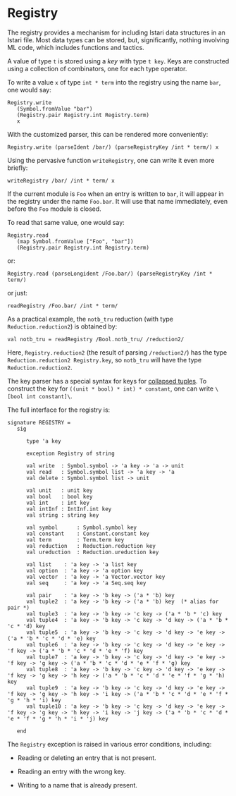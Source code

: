 # Registry

The registry provides a mechanism for including Istari data structures
in an Istari file.  Most data types can be stored, but, significantly,
nothing involving ML code, which includes functions and tactics.

A value of type `t` is stored using a *key* with type `t key`.  Keys
are constructed using a collection of combinators, one for each type
operator.

To write a value `x` of type `int * term` into the registry using the
name `bar`, one would say:

    Registry.write 
       (Symbol.fromValue "bar") 
       (Registry.pair Registry.int Registry.term)
       x

With the customized parser, this can be rendered more conveniently:

    Registry.write (parseIdent /bar/) (parseRegistryKey /int * term/) x

Using the pervasive function `writeRegistry`, one can write it even
more briefly:

    writeRegistry /bar/ /int * term/ x

If the current module is `Foo` when an entry is written to `bar`, it
will appear in the registry under the name `Foo.bar`.  It will use
that name immediately, even before the `Foo` module is closed.

To read that same value, one would say:

    Registry.read
       (map Symbol.fromValue ["Foo", "bar"])
       (Registry.pair Registry.int Registry.term)

or:

    Registry.read (parseLongident /Foo.bar/) (parseRegistryKey /int * term/)

or just:

    readRegistry /Foo.bar/ /int * term/

As a practical example, the `notb_tru` reduction (with type
`Reduction.reduction2`) is obtained by:

    val notb_tru = readRegistry /Bool.notb_tru/ /reduction2/

Here, `Registry.reduction2` (the result of parsing `/reduction2/`)
has the type `Reduction.reduction2 Registry.key`, so `notb_tru` will
have the type `Reduction.reduction2`.

The key parser has a special syntax for keys for [collapsed
tuples](iml.html#collapsed-tuples).  To construct the key for 
`((unit * bool) * int) * constant`, one can write 
`\[bool int constant]\`.

The full interface for the registry is:

    signature REGISTRY =
       sig
    
          type 'a key
    
          exception Registry of string
    
          val write  : Symbol.symbol -> 'a key -> 'a -> unit
          val read   : Symbol.symbol list -> 'a key -> 'a
          val delete : Symbol.symbol list -> unit
    
          val unit   : unit key
          val bool   : bool key
          val int    : int key
          val intInf : IntInf.int key
          val string : string key
    
          val symbol      : Symbol.symbol key
          val constant    : Constant.constant key
          val term        : Term.term key
          val reduction   : Reduction.reduction key
          val ureduction  : Reduction.ureduction key
    
          val list    : 'a key -> 'a list key
          val option  : 'a key -> 'a option key
          val vector  : 'a key -> 'a Vector.vector key
          val seq     : 'a key -> 'a Seq.seq key
    
          val pair    : 'a key -> 'b key -> ('a * 'b) key
          val tuple2  : 'a key -> 'b key -> ('a * 'b) key  (* alias for pair *)
          val tuple3  : 'a key -> 'b key -> 'c key -> ('a * 'b * 'c) key
          val tuple4  : 'a key -> 'b key -> 'c key -> 'd key -> ('a * 'b * 'c * 'd) key
          val tuple5  : 'a key -> 'b key -> 'c key -> 'd key -> 'e key -> ('a * 'b * 'c * 'd * 'e) key
          val tuple6  : 'a key -> 'b key -> 'c key -> 'd key -> 'e key -> 'f key -> ('a * 'b * 'c * 'd * 'e * 'f) key
          val tuple7  : 'a key -> 'b key -> 'c key -> 'd key -> 'e key -> 'f key -> 'g key -> ('a * 'b * 'c * 'd * 'e * 'f * 'g) key
          val tuple8  : 'a key -> 'b key -> 'c key -> 'd key -> 'e key -> 'f key -> 'g key -> 'h key -> ('a * 'b * 'c * 'd * 'e * 'f * 'g * 'h) key
          val tuple9  : 'a key -> 'b key -> 'c key -> 'd key -> 'e key -> 'f key -> 'g key -> 'h key -> 'i key -> ('a * 'b * 'c * 'd * 'e * 'f * 'g * 'h * 'i) key
          val tuple10 : 'a key -> 'b key -> 'c key -> 'd key -> 'e key -> 'f key -> 'g key -> 'h key -> 'i key -> 'j key -> ('a * 'b * 'c * 'd * 'e * 'f * 'g * 'h * 'i * 'j) key
    
       end

The `Registry` exception is raised in various error conditions, including:

- Reading or deleting an entry that is not present.

- Reading an entry with the wrong key.

- Writing to a name that is already present.
